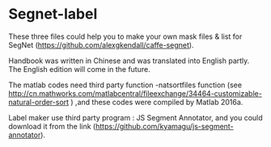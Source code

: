 # Segnet-label
These three files could help you to make your own mask files & list for SegNet (https://github.com/alexgkendall/caffe-segnet).

Handbook was written in Chinese and was translated into English partly. The English edition will come in the future.

The matlab codes need third party function -natsortfiles function (see http://cn.mathworks.com/matlabcentral/fileexchange/34464-customizable-natural-order-sort ) ,and these codes were compiled by Matlab 2016a.

Label maker use third party program : JS Segment Annotator, and you could download it from the link (https://github.com/kyamagu/js-segment-annotator).
